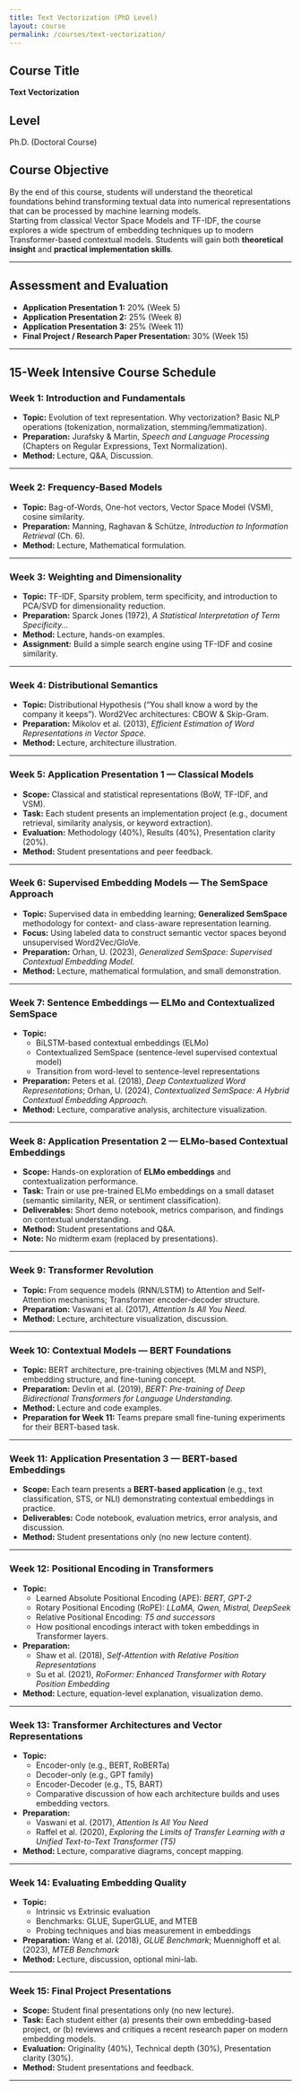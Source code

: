 ```yaml
---
title: Text Vectorization (PhD Level)
layout: course
permalink: /courses/text-vectorization/
---
```


## Course Title
**Text Vectorization**

## Level
Ph.D. (Doctoral Course)

## Course Objective
By the end of this course, students will understand the theoretical foundations behind transforming textual data into numerical representations that can be processed by machine learning models.  
Starting from classical Vector Space Models and TF-IDF, the course explores a wide spectrum of embedding techniques up to modern Transformer-based contextual models. Students will gain both **theoretical insight** and **practical implementation skills**.

---

## Assessment and Evaluation
- **Application Presentation 1:** 20% (Week 5)  
- **Application Presentation 2:** 25% (Week 8)  
- **Application Presentation 3:** 25% (Week 11)  
- **Final Project / Research Paper Presentation:** 30% (Week 15)

---

## 15-Week Intensive Course Schedule

### **Week 1: Introduction and Fundamentals**
- **Topic:** Evolution of text representation. Why vectorization? Basic NLP operations (tokenization, normalization, stemming/lemmatization).  
- **Preparation:** Jurafsky & Martin, *Speech and Language Processing* (Chapters on Regular Expressions, Text Normalization).  
- **Method:** Lecture, Q&A, Discussion.

---

### **Week 2: Frequency-Based Models**
- **Topic:** Bag-of-Words, One-hot vectors, Vector Space Model (VSM), cosine similarity.  
- **Preparation:** Manning, Raghavan & Schütze, *Introduction to Information Retrieval* (Ch. 6).  
- **Method:** Lecture, Mathematical formulation.

---

### **Week 3: Weighting and Dimensionality**
- **Topic:** TF-IDF, Sparsity problem, term specificity, and introduction to PCA/SVD for dimensionality reduction.  
- **Preparation:** Sparck Jones (1972), *A Statistical Interpretation of Term Specificity...*  
- **Method:** Lecture, hands-on examples.  
- **Assignment:** Build a simple search engine using TF-IDF and cosine similarity.

---

### **Week 4: Distributional Semantics**
- **Topic:** Distributional Hypothesis (“You shall know a word by the company it keeps”). Word2Vec architectures: CBOW & Skip-Gram.  
- **Preparation:** Mikolov et al. (2013), *Efficient Estimation of Word Representations in Vector Space.*  
- **Method:** Lecture, architecture illustration.

---

### **Week 5: Application Presentation 1 — Classical Models**
- **Scope:** Classical and statistical representations (BoW, TF-IDF, and VSM).  
- **Task:** Each student presents an implementation project (e.g., document retrieval, similarity analysis, or keyword extraction).  
- **Evaluation:** Methodology (40%), Results (40%), Presentation clarity (20%).  
- **Method:** Student presentations and peer feedback.

---

### **Week 6: Supervised Embedding Models — The SemSpace Approach**
- **Topic:** Supervised data in embedding learning; **Generalized SemSpace** methodology for context- and class-aware representation learning.  
- **Focus:** Using labeled data to construct semantic vector spaces beyond unsupervised Word2Vec/GloVe.  
- **Preparation:** Orhan, U. (2023), *Generalized SemSpace: Supervised Contextual Embedding Model.*  
- **Method:** Lecture, mathematical formulation, and small demonstration.

---

### **Week 7: Sentence Embeddings — ELMo and Contextualized SemSpace**
- **Topic:**  
  - BiLSTM-based contextual embeddings (ELMo)  
  - Contextualized SemSpace (sentence-level supervised contextual model)  
  - Transition from word-level to sentence-level representations  
- **Preparation:** Peters et al. (2018), *Deep Contextualized Word Representations*; Orhan, U. (2024), *Contextualized SemSpace: A Hybrid Contextual Embedding Approach.*  
- **Method:** Lecture, comparative analysis, architecture visualization.

---

### **Week 8: Application Presentation 2 — ELMo-based Contextual Embeddings**
- **Scope:** Hands-on exploration of **ELMo embeddings** and contextualization performance.  
- **Task:** Train or use pre-trained ELMo embeddings on a small dataset (semantic similarity, NER, or sentiment classification).  
- **Deliverables:** Short demo notebook, metrics comparison, and findings on contextual understanding.  
- **Method:** Student presentations and Q&A.  
- **Note:** No midterm exam (replaced by presentations).

---

### **Week 9: Transformer Revolution**
- **Topic:** From sequence models (RNN/LSTM) to Attention and Self-Attention mechanisms; Transformer encoder-decoder structure.  
- **Preparation:** Vaswani et al. (2017), *Attention Is All You Need.*  
- **Method:** Lecture, architecture visualization, discussion.

---

### **Week 10: Contextual Models — BERT Foundations**
- **Topic:** BERT architecture, pre-training objectives (MLM and NSP), embedding structure, and fine-tuning concept.  
- **Preparation:** Devlin et al. (2019), *BERT: Pre-training of Deep Bidirectional Transformers for Language Understanding.*  
- **Method:** Lecture and code examples.  
- **Preparation for Week 11:** Teams prepare small fine-tuning experiments for their BERT-based task.

---

### **Week 11: Application Presentation 3 — BERT-based Embeddings**
- **Scope:** Each team presents a **BERT-based application** (e.g., text classification, STS, or NLI) demonstrating contextual embeddings in practice.  
- **Deliverables:** Code notebook, evaluation metrics, error analysis, and discussion.  
- **Method:** Student presentations only (no new lecture content).

---

### **Week 12: Positional Encoding in Transformers**
- **Topic:**  
  - Learned Absolute Positional Encoding (APE): *BERT, GPT-2*  
  - Rotary Positional Encoding (RoPE): *LLaMA, Qwen, Mistral, DeepSeek*  
  - Relative Positional Encoding: *T5 and successors*  
  - How positional encodings interact with token embeddings in Transformer layers.  
- **Preparation:**  
  - Shaw et al. (2018), *Self-Attention with Relative Position Representations*  
  - Su et al. (2021), *RoFormer: Enhanced Transformer with Rotary Position Embedding*  
- **Method:** Lecture, equation-level explanation, visualization demo.

---

### **Week 13: Transformer Architectures and Vector Representations**
- **Topic:**  
  - Encoder-only (e.g., BERT, RoBERTa)  
  - Decoder-only (e.g., GPT family)  
  - Encoder-Decoder (e.g., T5, BART)  
  - Comparative discussion of how each architecture builds and uses embedding vectors.  
- **Preparation:**  
  - Vaswani et al. (2017), *Attention Is All You Need*  
  - Raffel et al. (2020), *Exploring the Limits of Transfer Learning with a Unified Text-to-Text Transformer (T5)*  
- **Method:** Lecture, comparative diagrams, concept mapping.

---

### **Week 14: Evaluating Embedding Quality**
- **Topic:**  
  - Intrinsic vs Extrinsic evaluation  
  - Benchmarks: GLUE, SuperGLUE, and MTEB  
  - Probing techniques and bias measurement in embeddings  
- **Preparation:** Wang et al. (2018), *GLUE Benchmark*; Muennighoff et al. (2023), *MTEB Benchmark*  
- **Method:** Lecture, discussion, optional mini-lab.

---

### **Week 15: Final Project Presentations**
- **Scope:** Student final presentations only (no new lecture).  
- **Task:** Each student either (a) presents their own embedding-based project, or (b) reviews and critiques a recent research paper on modern embedding models.  
- **Evaluation:** Originality (40%), Technical depth (30%), Presentation clarity (30%).  
- **Method:** Student presentations and feedback.

---
